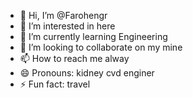 - 👋 Hi, I’m @Farohengr
- 👀 I’m interested in here
- 🌱 I’m currently learning Engineering
- 💞️ I’m looking to collaborate on my mine  
- 📫 How to reach me alway
- 😄 Pronouns: kidney cvd enginer 
- ⚡ Fun fact: travel

<!---
Farohengr/Farohengr is a ✨ special ✨ repository because its `README.md` (this file) appears on your GitHub profile.
You can click the Preview link to take a look at your changes.
--->
